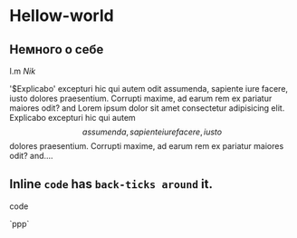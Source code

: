 # Hellow-world
## Немного о себе
I.m *Nik*

   '$Explicabo' excepturi hic qui autem odit assumenda, sapiente iure facere, iusto dolores praesentium. Corrupti maxime, ad earum rem ex pariatur maiores odit?
and
Lorem ipsum dolor sit amet consectetur adipisicing elit. Explicabo excepturi hic qui autem  $$assumenda, sapiente iure facere, iusto$$ dolores praesentium. Corrupti maxime, ad earum rem ex pariatur maiores odit?
and....

Inline `code` has `back-ticks around` it.
----
 <p>code<p>
`ррр`